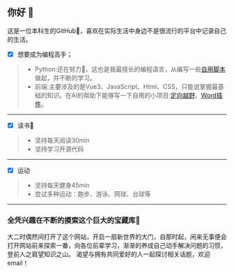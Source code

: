 ## 你好 👋
这是一位本科生的GitHub👀，喜欢在实际生活中身边不是很流行的平台中记录自己的生活。
- [x] 想要成为编程高手；
> - Python:还在努力💪，这也是我最擅长的编程语言，从编写一些[自用脚本](https://github.com/yssysu/Python-Scripts)做起，并不断的学习。
> - 前端:主要涉及的是Vue3、JavaScript、Html、CSS，只能说掌握最基础的知识。在AI的帮助下能够写一下自用的小项目:[定向越野](https://github.com/yssysu/orienteering-system)、[Word插件](https://github.com/yssysu/Word-Pluging-TAB-MacOS)。
---
- [x] 读书📖
> - 坚持每天阅读30min
> - 坚持学习开源代码
---
- [x] 运动
> - 坚持每天健身45min
> - 尝试多种运动：跑步、游泳、网球、台球等
--- 

### 全凭兴趣在不断的摸索这个巨大的宝藏库🙌
大二时偶然间打开了这个网站，开启一扇新世界的大门，自那时起，闲来无事便会打开网站前来探索一番，向各位前辈学习，渐渐的养成自己动手解决问题的习惯，登前人之肩望知识之山。
渴望与拥有共同爱好的人一起探讨相关话题，欢迎email！
